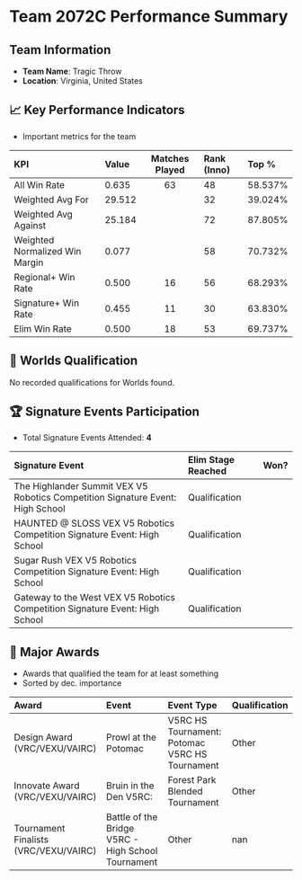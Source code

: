 # Team 2072C Performance Summary

##  Team Information
- **Team Name**: Tragic Throw
- **Location**: Virginia, United States

## 📈 Key Performance Indicators
- Important metrics for the team

| KPI | Value | Matches Played | Rank (Inno) | Top % |
|:---|:-----|:--------------:|:----|:-----|
| All Win Rate | 0.635 | 63 | 48 | 58.537% |
| Weighted Avg For | 29.512 |  | 32 | 39.024% |
| Weighted Avg Against | 25.184 |  | 72 | 87.805% |
| Weighted Normalized Win Margin | 0.077 |  | 58 | 70.732% |
| Regional+ Win Rate | 0.500 | 16 | 56 | 68.293% |
| Signature+ Win Rate | 0.455 | 11 | 30 | 63.830% |
| Elim Win Rate | 0.500 | 18 | 53 | 69.737% |


## 🎯 Worlds Qualification
No recorded qualifications for Worlds found.

## 🏆 Signature Events Participation
- Total Signature Events Attended: **4**

| Signature Event | Elim Stage Reached | Won? |
|:----------------|:-------------------|:----|
| The Highlander Summit VEX V5 Robotics Competition Signature Event: High School | Qualification |  |
| HAUNTED @ SLOSS VEX V5 Robotics Competition Signature Event: High School | Qualification |  |
| Sugar Rush VEX V5 Robotics Competition Signature Event: High School | Qualification |  |
| Gateway to the West VEX V5 Robotics Competition Signature Event: High School | Qualification |  |


## 🥇 Major Awards
- Awards that qualified the team for at least something
- Sorted by dec. importance

| Award | Event | Event Type | Qualification |
|:------|:------|:-----------|:--------------|
| Design Award (VRC/VEXU/VAIRC) | Prowl at the Potomac | V5RC HS Tournament: Potomac V5RC HS Tournament | Other | Event Region Championship |
| Innovate Award (VRC/VEXU/VAIRC) | Bruin in the Den V5RC: | Forest Park Blended Tournament | Other | nan |
| Tournament Finalists (VRC/VEXU/VAIRC) | Battle of the Bridge V5RC - High School Tournament | Other | nan |

